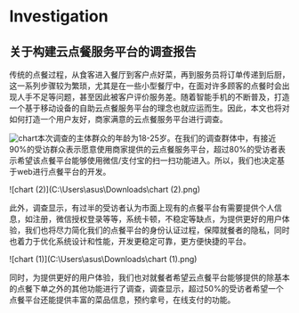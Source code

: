 # Investigation



## 关于构建云点餐服务平台的调查报告

传统的点餐过程，从食客进入餐厅到客户点好菜，再到服务员将订单传递到后厨，这一系列步骤较为繁琐，尤其是在一些小型餐厅中，在面对许多顾客的点餐时会出现人手不足等问题，甚至因此被客户评价服务差。随着智能手机的不断普及，打造一个基于移动设备的自助云点餐服务平台的理念也就应运而生。因此，本文也将对如何打造一个用户友好，商家满意的云点餐服务平台进行调查。

![chart](C:\Users\asus\Downloads\chart.png)本次调查的主体群众的年龄为18-25岁。在我们的调查群体中，有接近90%的受访群众表示愿意使用商家提供的云点餐服务平台，超过80%的受访者表示希望该点餐平台能够使用微信/支付宝的扫一扫功能进入。所以，我们也决定基于web进行点餐平台的开发。

![chart (2)](C:\Users\asus\Downloads\chart (2).png)

此外，调查显示，有过半的受访者认为市面上现有的点餐平台有需要提供个人信息，如注册，微信授权登录等等，系统卡顿，不稳定等缺点，为提供更好的用户体验，我们也将尽力简化我们的点餐平台的身份认证过程，保障就餐者的隐私，同时也着力于优化系统设计和性能，开发更稳定可靠，更方便快捷的平台。

![chart (1)](C:\Users\asus\Downloads\chart (1).png)

同时，为提供更好的用户体验，我们也对就餐者希望云点餐平台能够提供的除基本的点餐下单之外的其他功能进行了调查，调查显示，超过50%的受访者希望一个点餐平台还能提供丰富的菜品信息，预约拿号，在线支付的功能。